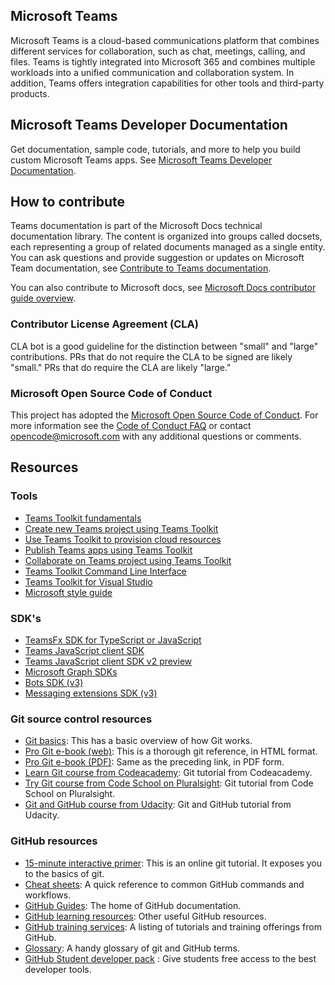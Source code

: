## Microsoft Teams

Microsoft Teams is a cloud-based communications platform that combines different services for collaboration, such as chat, meetings, calling, and files. Teams is tightly integrated into Microsoft 365 and combines multiple workloads into a unified communication and collaboration system. In addition, Teams offers integration capabilities for other tools and third-party products.

## Microsoft Teams Developer Documentation

Get documentation, sample code, tutorials, and more to help you build custom Microsoft Teams apps. See [Microsoft Teams Developer Documentation](https://docs.microsoft.com/en-us/microsoftteams/platform/mstdd-landing/).

## How to contribute 

Teams documentation is part of the Microsoft Docs technical documentation library. The content is organized into groups called docsets, each representing a group of related documents managed as a single entity. You can ask questions and provide suggestion or updates on Microsoft Team documentation, see [Contribute to Teams documentation](https://docs.microsoft.com/en-us/microsoftteams/platform/resources/teams-contributor-reference/).

You can also contribute to Microsoft docs, see [Microsoft Docs contributor guide overview](https://docs.microsoft.com/en-us/contribute/).

### Contributor License Agreement (CLA)
CLA bot is a good guideline for the distinction between "small" and "large" contributions. PRs that do not require the CLA to be signed are likely "small." PRs that do require the CLA are likely "large."

### Microsoft Open Source Code of Conduct
This project has adopted the [Microsoft Open Source Code of Conduct](https://opensource.microsoft.com/codeofconduct/).
For more information see the [Code of Conduct FAQ](https://opensource.microsoft.com/codeofconduct/faq/) or contact [opencode@microsoft.com](mailto:opencode@microsoft.com) with any additional questions or comments.

## Resources

### Tools

* [Teams Toolkit fundamentals](https://docs.microsoft.com/en-us/microsoftteams/platform/toolkit/teams-toolkit-fundamentals/)
* [Create new Teams project using Teams Toolkit](https://docs.microsoft.com/en-us/microsoftteams/platform/toolkit/create-new-project/)
* [Use Teams Toolkit to provision cloud resources](https://docs.microsoft.com/en-us/microsoftteams/platform/toolkit/provision/)
* [Publish Teams apps using Teams Toolkit](https://docs.microsoft.com/en-us/microsoftteams/platform/toolkit/publish/)
* [Collaborate on Teams project using Teams Toolkit](https://docs.microsoft.com/en-us/microsoftteams/platform/toolkit/teamsfx-collaboration/)
* [Teams Toolkit Command Line Interface](https://docs.microsoft.com/en-us/microsoftteams/platform/toolkit/teamsfx-cli/)
* [Teams Toolkit for Visual Studio](https://docs.microsoft.com/en-us/microsoftteams/platform/toolkit/visual-studio-overview/)
* [Microsoft style guide](https://docs.microsoft.com/en-us/style-guide/welcome/)

### SDK's

* [TeamsFx SDK for TypeScript or JavaScript](https://docs.microsoft.com/en-us/microsoftteams/platform/toolkit/teamsfx-sdk/)
* [Teams JavaScript client SDK](https://docs.microsoft.com/en-us/microsoftteams/platform/tabs/how-to/using-teams-client-sdk/)
* [Teams JavaScript client SDK v2 preview](https://docs.microsoft.com/en-us/microsoftteams/platform/m365-apps/using-teams-client-sdk-preview?tabs=manifest-teams-toolkit%2Cjavascript/)
* [Microsoft Graph SDKs](https://docs.microsoft.com/en-us/graph/sdks/sdks-overview/)
* [Bots SDK (v3)](https://docs.microsoft.com/en-us/microsoftteams/platform/resources/bot-v3/bots-overview/)
* [Messaging extensions SDK (v3)](https://docs.microsoft.com/en-us/microsoftteams/platform/resources/messaging-extension-v3/messaging-extensions-overview/)

### Git source control resources
* [Git basics](https://go.microsoft.com/fwlink/?linkid=853939): This has a basic overview of how Git works.
* [Pro Git e-book (web)](https://go.microsoft.com/fwlink/?linkid=853940): This is a thorough git reference, in HTML format.
* [Pro Git e-book (PDF)](https://progit2.s3.amazonaws.com/en/2016-03-22-f3531/progit-en.1084.pdf): Same as the preceding link, in PDF form.
* [Learn Git course from Codeacademy](https://www.codecademy.com/learn/learn-git): Git tutorial from Codeacademy.
* [Try Git course from Code School on Pluralsight](https://www.pluralsight.com/courses/code-school-git-real): Git tutorial from Code School on Pluralsight.
* [Git and GitHub course from Udacity](https://www.udacity.com/course-how-to-use-git-and-github--ud775): Git and GitHub tutorial from Udacity.

### GitHub resources

* [15-minute interactive primer](https://try.github.io/): This is an online git tutorial. It exposes you to the basics of git.
* [Cheat sheets](https://go.microsoft.com/fwlink/?linkid=853941): A quick reference to common GitHub commands and workflows.
* [GitHub Guides](https://guides.github.com/): The home of GitHub documentation.
* [GitHub learning resources](https://help.github.com/articles/git-and-github-learning-resources/): Other useful GitHub resources.
* [GitHub training services](https://services.github.com/training/): A listing of tutorials and training offerings from GitHub.
* [Glossary](https://help.github.com/articles/github-glossary): A handy glossary of git and GitHub terms.
* [GitHub Student developer pack](https://education.github.com/pack) : Give students free access to the best developer tools.
